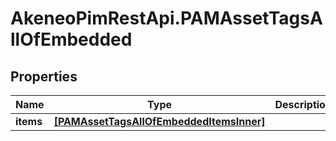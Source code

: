 # AkeneoPimRestApi.PAMAssetTagsAllOfEmbedded

## Properties

Name | Type | Description | Notes
------------ | ------------- | ------------- | -------------
**items** | [**[PAMAssetTagsAllOfEmbeddedItemsInner]**](PAMAssetTagsAllOfEmbeddedItemsInner.md) |  | [optional] 


